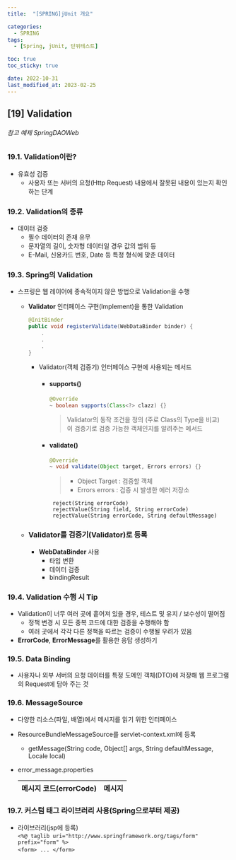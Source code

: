 ```yaml
---
title:  "[SPRING]jUnit 개요"

categories:
  - SPRING
tags:
  - [Spring, jUnit, 단위테스트]

toc: true
toc_sticky: true

date: 2022-10-31
last_modified_at: 2023-02-25
---
```

[19] Validation
---
###### 참고 예제 SpringDAOWeb

### 19.1. Validation이란?

- 유효성 검증
  - 사용자 또는 서버의 요청(Http Request) 내용에서 잘못된 내용이 있는지 확인하는 단계
  
### 19.2. Validation의 종류

- 데이터 검증
  - 필수 데이터의 존재 유무
  - 문자열의 길이, 숫자형 데이터일 경우 값의 범위 등
  - E-Mail, 신용카드 번호, Date 등 특정 형식에 맞춘 데이터

### 19.3. Spring의 Validation

- 스프링은 웹 레이어에 종속적이지 않은 방법으로 Validation을 수행
  - **Validator** 인터페이스 구현(Implement)을 통한 Validation
    ```java
    @InitBinder
    public void registerValidate(WebDataBinder binder) {
        .
        .
        .
    }
    ```
    - Validator(객체 검증기) 인터페이스 구현에 사용되는 메서드
      - #### supports()
        ```java
        @Override
        ~ boolean supports(Class<?> clazz) {}
        ```
          > Validator의 동작 조건을 정의 (주로 Class의 Type을 비교) <br>
          > 이 검증기로 검증 가능한 객체인지를 알려주는 메서드

      - #### validate()  
        ```java
        @Override
        ~ void validate(Object target, Errors errors) {}
        ```
        > - Object Target : 검증할 객체
        > - Errors errors : 검증 시 발생한 에러 저장소
        ```
         reject(String errorCode)
         rejectValue(String field, String errorCode)
         rejectValue(String errorCode, String defaultMessage)
        ```

  - ### Validator를 검증기(Validator)로 등록
    -  **WebDataBinder** 사용
       - 타입 변환
       - 데이터 검증
       - bindingResult

### 19.4. Validation 수행 시 Tip

- Validation이 너무 여러 곳에 흩어져 있을 경우, 테스트 및 유지 / 보수성이 떨어짐  
  - 정책 변경 시 모든 중복 코드에 대한 검증을 수행해야 함
  - 여러 곳에서 각각 다른 정책을 따르는 검증이 수행될 우려가 있음
-  **ErrorCode**, **ErrorMessage**를 활용한 응답 생성하기

### 19.5. Data Binding

- 사용자나 외부 서버의 요청 데이터를 특정 도메인 객체(DTO)에 저장해 웹 프로그램의 Request에 담아 주는 것

### 19.6. MessageSource

- 다양한 리소스(파일, 배열)에서 메시지를 읽기 위한 인터페이스
- ResourceBundleMessageSource를 servlet-context.xml에 등록
  - getMessage(String code, Object[] args, String defaultMessage, Locale local)
- error_message.properties

  |메시지 코드(errorCode)|메시지|
  |----------------------|------|

### 19.7. 커스텀 태그 라이브러리 사용(Spring으로부터 제공)

- 라이브러리(jsp에 등록)<br>
`<%@ taglib uri="http://www.springframework.org/tags/form" prefix="form" %>`<br>
`<form> ... </form>`
